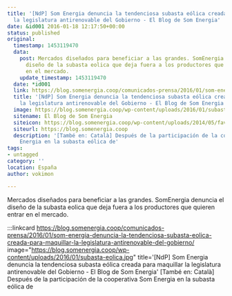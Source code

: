 ```yaml
---
title: '[NdP] Som Energia denuncia la tendenciosa subasta eólica creada para maquillar
  la legislatura antirenovable del Gobierno - El Blog de Som Energia'
date: &id001 2016-01-18 12:17:50+00:00
status: published
original:
  timestamp: 1453119470
  data:
    post: Mercados diseñados para beneficiar a las grandes. SomEnergia denuncia el
      diseño de la subasta eolica que deja fuera a los productores que quieren entrar
      en el mercado.
    update_timestamp: 1453119470
  date: *id001
  link: https://blog.somenergia.coop/comunicados-prensa/2016/01/som-energia-denuncia-la-tendenciosa-subasta-eolica-creada-para-maquillar-la-legislatura-antirenovable-del-gobierno/
  title: '[NdP] Som Energia denuncia la tendenciosa subasta eólica creada para maquillar
    la legislatura antirenovable del Gobierno - El Blog de Som Energia'
  image: https://blog.somenergia.coop/wp-content/uploads/2016/01/subasta-eolica.jpg
  sitename: El Blog de Som Energia
  siteicon: https://blog.somenergia.coop/wp-content/uploads/2014/05/favicon.png
  siteurl: https://blog.somenergia.coop
  description: '[També en: Català] Después de la participación de la cooperativa Som
    Energia en la subasta eólica de'
tags:
- untagged
category: ''
location: España
author: vokimon

---
```

Mercados diseñados para beneficiar a las grandes. SomEnergia denuncia el diseño de la subasta eolica que deja fuera a los productores que quieren entrar en el mercado.

:::linkcard https://blog.somenergia.coop/comunicados-prensa/2016/01/som-energia-denuncia-la-tendenciosa-subasta-eolica-creada-para-maquillar-la-legislatura-antirenovable-del-gobierno/ image="https://blog.somenergia.coop/wp-content/uploads/2016/01/subasta-eolica.jpg" title='[NdP] Som Energia denuncia la tendenciosa subasta eólica creada para maquillar la legislatura antirenovable del Gobierno - El Blog de Som Energia'
    [També en: Català] Después de la participación de la cooperativa Som Energia en la subasta eólica de


